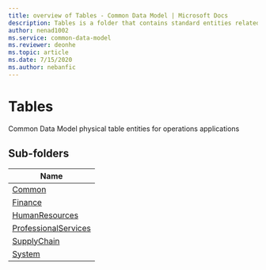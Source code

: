 ```yaml
---
title: overview of Tables - Common Data Model | Microsoft Docs
description: Tables is a folder that contains standard entities related to the Common Data Model.
author: nenad1002
ms.service: common-data-model
ms.reviewer: deonhe
ms.topic: article
ms.date: 7/15/2020
ms.author: nebanfic
---
```


# Tables

Common Data Model physical table entities for operations applications  

## Sub-folders

|Name|
|---|
|[Common](Common/overview.md)|
|[Finance](Finance/overview.md)|
|[HumanResources](HumanResources/overview.md)|
|[ProfessionalServices](ProfessionalServices/overview.md)|
|[SupplyChain](SupplyChain/overview.md)|
|[System](System/overview.md)|



